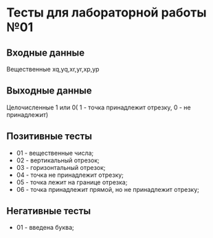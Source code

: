 # Тесты для лабораторной работы №01

## Входные данные
Вещественные xq,yq,xr,yr,xp,yp

## Выходные данные
Целочисленные 1 или 0( 1 - точка принадлежит отрезку, 0 - не принадлежит)

## Позитивные тесты
- 01 - вещественные числа;
- 02 - вертикальный отрезок;
- 03 - горизонтальный отрезок;
- 04 - точка не принадлежит отрезку;
- 05 - точка лежит на границе отрезка;
- 06 - точка принадлежит прямой, но не принадлежит отрезку;

## Негативные тесты
- 01 - введена буква;